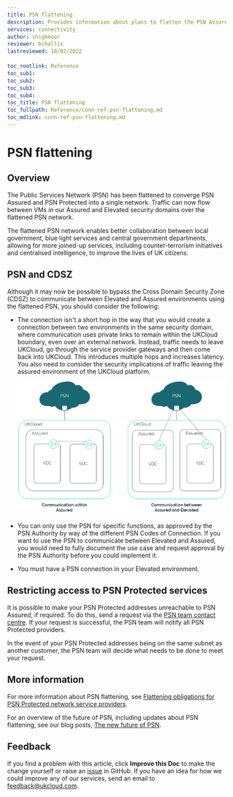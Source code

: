 ```yaml
---
title: PSN flattening
description: Provides information about plans to flatten the PSN Assured and PSN Protected networks
services: connectivity
author: shighmoor
reviewer: bchallis
lastreviewed: 18/02/2022

toc_rootlink: Reference
toc_sub1: 
toc_sub2:
toc_sub3:
toc_sub4:
toc_title: PSN flattening
toc_fullpath: Reference/conn-ref-psn-flattening.md
toc_mdlink: conn-ref-psn-flattening.md
---
```


# PSN flattening

## Overview

The Public Services Network (PSN) has been flattened to converge PSN Assured and PSN Protected into a single network. Traffic can now flow between VMs in our Assured and Elevated security domains over the flattened PSN network.

The flattened PSN network enables better collaboration between local government, blue light services and central government departments, allowing for more joined-up services, including counter-terrorism initiatives and centralised intelligence, to improve the lives of UK citizens.

## PSN and CDSZ

Although it may now be possible to bypass the Cross Domain Security Zone (CDSZ) to communicate between Elevated and Assured environments using the flattened PSN, you should consider the following:

- The connection isn't a short hop in the way that you would create a connection between two environments in the same security domain, where communication uses private links to remain within the UKCloud boundary, even over an external network. Instead, traffic needs to leave UKCloud, go through the service provider gateways and then come back into UKCloud. This introduces multiple hops and increases latency. You also need to consider the security implications of traffic leaving the assured environment of the UKCloud platform.

    ![Communication with PSN between Assured and Elevated](images/conn-psn-flattening.png)

- You can only use the PSN for specific functions, as approved by the PSN Authority by way of the different PSN Codes of Connection. If you want to use the PSN to communicate between Elevated and Assured, you would need to fully document the use case and request approval by the PSN Authority before you could implement it.

- You must have a PSN connection in your Elevated environment.

## Restricting access to PSN Protected services

It is possible to make your PSN Protected addresses unreachable to PSN Assured, if required. To do this, send a request via the [PSN team contact centre](https://publicservicesnetwork.zendesk.com/hc/en-us/requests/new?ticket_form_id=34591). If your request is successful, the PSN team will notify all PSN Protected providers.

In the event of your PSN Protected addresses being on the same subnet as another customer, the PSN team will decide what needs to be done to meet your request.

## More information

For more information about PSN flattening, see [Flattening obligations for PSN Protected network service providers](https://www.gov.uk/government/publications/flattening-obligations-for-psn-protected-network-service-providers/flattening-obligations-for-psn-protected-network-service-providers).

For an overview of the future of PSN, including updates about PSN flattening, see our blog posts, [The new future of PSN](https://ukcloud.com/hub/news/the-new-future-of-psn/).

## Feedback

If you find a problem with this article, click **Improve this Doc** to make the change yourself or raise an [issue](https://github.com/UKCloud/documentation/issues) in GitHub. If you have an idea for how we could improve any of our services, send an email to <feedback@ukcloud.com>.
